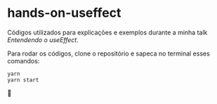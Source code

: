 # hands-on-useffect

Códigos utilizados para explicações e exemplos durante a minha talk _Entendendo o useEffect_.

Para rodar os códigos, clone o repositório e sapeca no terminal esses comandos:
```
yarn 
yarn start
```

🚀
